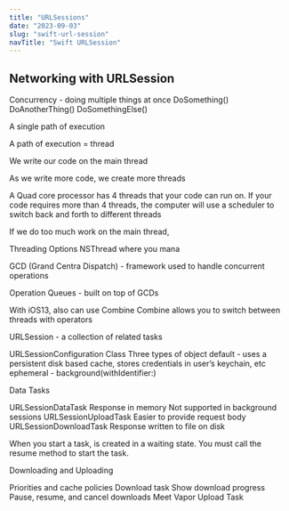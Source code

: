 ```yaml
---
title: "URLSessions"
date: "2023-09-03"
slug: "swift-url-session"
navTitle: "Swift URLSession"
---
```


## Networking with URLSession

Concurrency - doing multiple things at once
DoSomething()
DoAnotherThing()
DoSomethingElse()

A single path of execution

A path of execution = thread

We write our code on the main thread


As we write more code, we create more threads

A Quad core processor has 4 threads that your code can run on. If your code requires more than 4 threads, the computer will use a scheduler to switch back and forth to different threads

If we do too much work on the main thread, 


Threading Options
NSThread where you mana

GCD (Grand Centra Dispatch) - framework used to handle concurrent operations

Operation Queues - built on top of GCDs

With iOS13, also can use Combine
Combine allows you to switch between threads with operators



URLSession - a collection of related tasks

URLSessionConfiguration Class
Three types of object
default - uses a persistent disk based cache, stores credentials in user’s keychain, etc
ephemeral - 
background(withIdentifier:)



Data Tasks

URLSessionDataTask
Response in memory
Not supported in background sessions
URLSessionUploadTask
Easier to provide request body
URLSessionDownloadTask
Response written to file on disk

When you start a task, is created in a waiting state.
You must call the resume method to start the task.


Downloading and Uploading

Priorities and cache policies
Download task
Show download progress
Pause, resume, and cancel downloads
Meet Vapor
Upload Task
